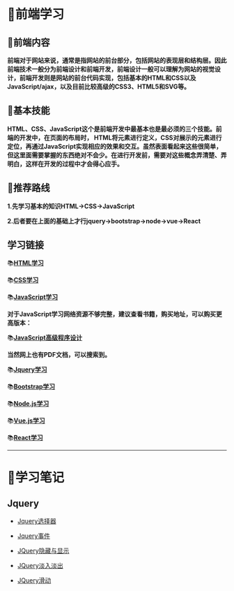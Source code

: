 # :monkey:前端学习
## :panda_face:前端内容
**前端对于网站来说，通常是指网站的前台部分，包括网站的表现层和结构层。因此前端技术一般分为前端设计和前端开发，前端设计一般可以理解为网站的视觉设计，前端开发则是网站的前台代码实现，包括基本的HTML和CSS以及JavaScript/ajax，以及目前比较高级的CSS3、HTML5和SVG等。**

## :panda_face:基本技能
**HTML、CSS、JavaScript这个是前端开发中最基本也是最必须的三个技能。前端的开发中，在页面的布局时， HTML将元素进行定义，CSS对展示的元素进行定位，再通过JavaScript实现相应的效果和交互。虽然表面看起来这些很简单，但这里面需要掌握的东西绝对不会少。在进行开发前，需要对这些概念弄清楚、弄明白，这样在开发的过程中才会得心应手。**

## :panda_face:推荐路线
**1.先学习基本的知识HTML->CSS->JavaScript**

**2.后者要在上面的基础上才行jquery->bootstrap->node->vue->React**

## 学习链接
:books:**[HTML学习](http://www.runoob.com/html/html-tutorial.html)**

:books:**[CSS学习](http://phpstudy.php.cn/css3/)**

:books:**[JavaScript学习](http://www.runoob.com/js/js-tutorial.html)**

**对于JavaScript学习网络资源不够完整，建议查看书籍，购买地址，可以购买更高版本：**


:books:**[JavaScript高级程序设计](https://detail.tmall.com/item.htm?id=565462419446&ali_trackid=2:mm_47614295_4288816_317308348:1536500718_114_866180205&spm=a2e2e.10720394/c.90200100.1.12ce704clM99vJ)**

**当然网上也有PDF文档，可以搜索到。**

:books:**[Jquery学习](http://www.runoob.com/jquery/jquery-tutorial.html)**

:books:**[Bootstrap学习](http://www.runoob.com/bootstrap/bootstrap-tutorial.html)**

:books:**[Node.js学习](http://www.runoob.com/nodejs/nodejs-tutorial.html)**

:books:**[Vue.js学习](http://www.runoob.com/vue2/vue-tutorial.html)**

:books:**[React学习](http://www.runoob.com/react/react-tutorial.html)**

***

# :monkey:学习笔记

## Jquery ##

* [Jquery选择器](https://github.com/Lumnca/StudyFrontEnd/blob/master/%E9%80%89%E6%8B%A9%E5%99%A8.html)

* [Jquery事件](https://github.com/Lumnca/StudyFrontEnd/blob/master/%E4%BA%8B%E4%BB%B6.html)

* [JQuery隐藏与显示](https://github.com/Lumnca/StudyFrontEnd/blob/master/%E9%9A%90%E8%97%8F%E6%95%88%E6%9E%9C.html)

* [JQuery淡入淡出](https://github.com/Lumnca/StudyFrontEnd/blob/master/%E6%B7%A1%E5%85%A5%E6%B7%A1%E5%87%BA%E6%95%88%E6%9E%9C.html)

* [JQuery滑动](https://github.com/Lumnca/StudyFrontEnd/blob/master/%E6%BB%91%E5%8A%A8%E6%95%88%E6%9E%9C.html)










